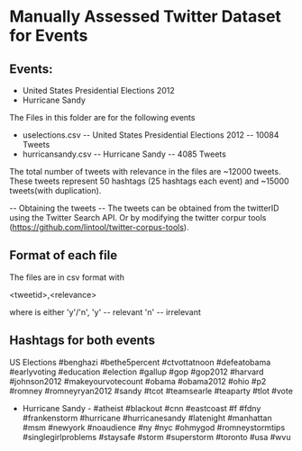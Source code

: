 

Manually Assessed Twitter Dataset for Events
=============================================  

 Events:
----------------------- 
 * United States Presidential Elections 2012
 * Hurricane Sandy

The Files in this folder are for the following events
- uselections.csv -- United States Presidential Elections 2012 -- 10084 Tweets
- hurricansandy.csv -- Hurricane Sandy -- 4085 Tweets

The total number of tweets with relevance in the files are ~12000 tweets. These tweets represent 50 hashtags 
(25 hashtags each event) and ~15000 tweets(with duplication).
    
-- Obtaining the tweets -- 
The tweets can be obtained from the twitterID using the Twitter Search API. 
Or by modifying the twitter corpur tools (https://github.com/lintool/twitter-corpus-tools). 

Format of each file
-----------------
The files are in csv format with 

\<tweetid\>,\<relevance\>

where <relevance> is either 'y'/'n', 
'y' -- relevant
'n' -- irrelevant


Hashtags for both events
------------

US Elections
\#benghazi
#bethe5percent
#ctvottatnoon
#defeatobama
#earlyvoting
#education
#election
#gallup
#gop
#gop2012
#harvard
#johnson2012
#makeyourvotecount
#obama
#obama2012
#ohio
#p2
#romney
#romneyryan2012
#sandy
#tcot
#teamsearle
#teaparty
#tlot
#vote


- Hurricane Sandy -
#atheist
#blackout
#cnn
#eastcoast
#f
#fdny
#frankenstorm
#hurricane
#hurricanesandy
#latenight
#manhattan
#msm
#newyork
#noaudience
#ny
#nyc
#ohmygod
#romneystormtips
#singlegirlproblems
#staysafe
#storm
#superstorm
#toronto
#usa
#wvu
 			

